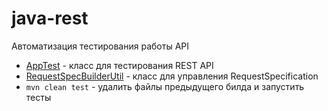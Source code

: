 # java-rest
Автоматизация тестирования работы API
- [AppTest](src/test/java/ru/ibs/AppTest.java) - класс для тестирования REST API
- [RequestSpecBuilderUtil](https://github.com/Salimgareev/java-rest/blob/efae28d1f69ce69ea45c81bfdec03e3b53ea74ef/src/test/java/ru/ibs/RequestSpecBuilderUtil.java) - класс для управления RequestSpecification
- `mvn clean test` - удалить файлы предыдущего билда и запустить тесты
